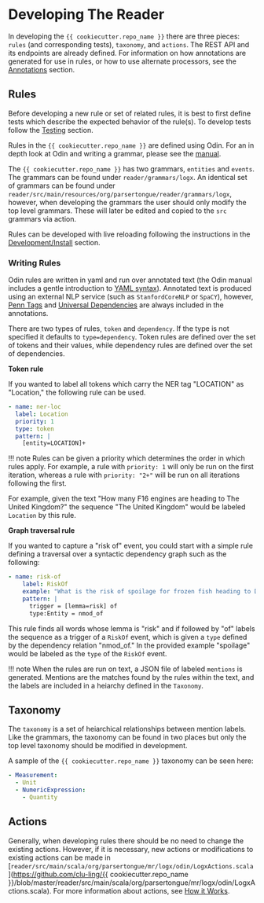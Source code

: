 # Developing The Reader

In developing the `{{ cookiecutter.repo_name }}` there are three pieces: `rules` (and corresponding tests), `taxonomy`, and `actions`. The REST API and its endpoints are already defined. For information on how annotations are generated for use in rules, or how to use alternate processors, see the [Annotations](./annotations.md) section.

## Rules

Before developing a new rule or set of related rules, it is best to first define tests which describe the expected behavior of the rule(s). To develop tests follow the [Testing](./test.md) section.

Rules in the `{{ cookiecutter.repo_name }}` are defined using Odin. For an in depth look at Odin and writing a grammar, please see the [manual](https://arxiv.org/pdf/1509.07513.pdf).

The `{{ cookiecutter.repo_name }}` has two grammars, `entities` and `events`. The grammars can be found under `reader/grammars/logx`. An identical set of grammars can be found under `reader/src/main/resources/org/parsertongue/reader/grammars/logx`, however, when developing the grammars the user should only modify the top level grammars. These will later be edited and copied to the `src` grammars via action.

Rules can be developed with live reloading following the instructions in the [Development/Install](./install.md) section.

### Writing Rules

Odin rules are written in yaml and run over annotated text (the Odin manual includes a gentle introduction to [YAML syntax](https://arxiv.org/pdf/1509.07513.pdf#subsection.4.1)). Annotated text is produced using an external NLP service (such as `StanfordCoreNLP` or `SpaCY`), however, [Penn Tags](https://www.ling.upenn.edu/courses/Fall_2003/ling001/penn_treebank_pos.html) and [Universal Dependencies](https://universaldependencies.org/) are always included in the annotations.

There are two types of rules, `token` and `dependency`. If the type is not specified it defaults to `type=dependency`. Token rules are defined over the set of tokens and their values, while dependency rules are defined over the set of dependencies.

**Token rule**

If you wanted to label all tokens which carry the NER tag "LOCATION" as "Location," the following rule can be used.

```yaml
- name: ner-loc
  label: Location
  priority: 1
  type: token
  pattern: |
    [entity=LOCATION]+
```

!!! note
    Rules can be given a priority which determines the order in which rules apply. For example, a rule with `priority: 1` will only be run on the first iteration, whereas a rule with `priority: "2+"` will be run on all iterations following the first.

For example, given the text "How many F16 engines are heading to The United Kingdom?" the sequence "The United Kingdom" would be labeled `Location` by this rule.

**Graph traversal rule**

If you wanted to capture a "risk of" event, you could start with a simple rule defining a traversal over a syntactic dependency graph such as the following:

```yaml
- name: risk-of
    label: RiskOf
    example: "What is the risk of spoilage for frozen fish heading to Dubai on August 24th 2020?"
    pattern: |
      trigger = [lemma=risk] of
      type:Entity = nmod_of
```

This rule finds all words whose lemma is "risk" and if followed by "of" labels the sequence as a trigger of a `RiskOf` event, which is given a `type` defined by the dependency relation "nmod_of." In the provided example "spoilage" would be labeled as the `type` of the `RiskOf` event.

!!! note
    When the rules are run on text, a JSON file of labeled `mentions` is generated. Mentions are the matches found by the rules within the text, and the labels are included in a heiarchy defined in the `Taxonomy`.

## Taxonomy

The `taxonomy` is a set of heiarchical relationships between mention labels. Like the grammars, the taxonomy can be found in two places but only the top level taxonomy should be modified in development.

A sample of the `{{ cookiecutter.repo_name }}` taxonomy can be seen here:

```yaml
- Measurement:
  - Unit
  - NumericExpression:
    - Quantity
```

## Actions

Generally, when developing rules there should be no need to change the existing actions. However, if it is necessary, new actions or modifications to existing actions can be made in [`reader/src/main/scala/org/parsertongue/mr/logx/odin/LogxActions.scala`](https://github.com/clu-ling/{{ cookiecutter.repo_name }}/blob/master/reader/src/main/scala/org/parsertongue/mr/logx/odin/LogxActions.scala). For more information about actions, see [How it Works](./howitworks.md).